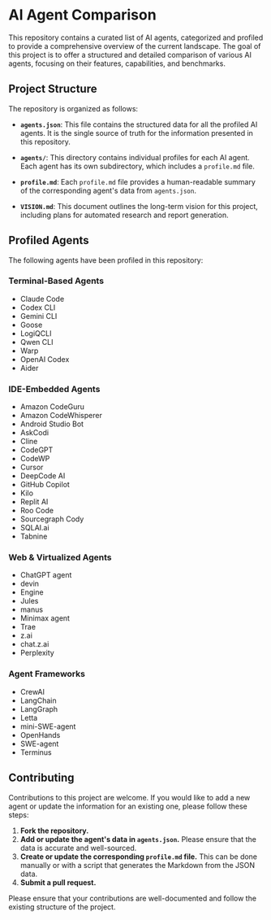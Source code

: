 # AI Agent Comparison

This repository contains a curated list of AI agents, categorized and profiled to provide a comprehensive overview of the current landscape. The goal of this project is to offer a structured and detailed comparison of various AI agents, focusing on their features, capabilities, and benchmarks.

## Project Structure

The repository is organized as follows:

- **`agents.json`**: This file contains the structured data for all the profiled AI agents. It is the single source of truth for the information presented in this repository.

- **`agents/`**: This directory contains individual profiles for each AI agent. Each agent has its own subdirectory, which includes a `profile.md` file.

- **`profile.md`**: Each `profile.md` file provides a human-readable summary of the corresponding agent's data from `agents.json`.

- **`VISION.md`**: This document outlines the long-term vision for this project, including plans for automated research and report generation.

## Profiled Agents

The following agents have been profiled in this repository:

### Terminal-Based Agents
- Claude Code
- Codex CLI
- Gemini CLI
- Goose
- LogiQCLI
- Qwen CLI
- Warp
- OpenAI Codex
- Aider

### IDE-Embedded Agents
- Amazon CodeGuru
- Amazon CodeWhisperer
- Android Studio Bot
- AskCodi
- Cline
- CodeGPT
- CodeWP
- Cursor
- DeepCode AI
- GitHub Copilot
- Kilo
- Replit AI
- Roo Code
- Sourcegraph Cody
- SQLAI.ai
- Tabnine

### Web & Virtualized Agents
- ChatGPT agent
- devin
- Engine
- Jules
- manus
- Minimax agent
- Trae
- z.ai
- chat.z.ai
- Perplexity

### Agent Frameworks
- CrewAI
- LangChain
- LangGraph
- Letta
- mini-SWE-agent
- OpenHands
- SWE-agent
- Terminus

## Contributing

Contributions to this project are welcome. If you would like to add a new agent or update the information for an existing one, please follow these steps:

1.  **Fork the repository.**
2.  **Add or update the agent's data in `agents.json`.** Please ensure that the data is accurate and well-sourced.
3.  **Create or update the corresponding `profile.md` file.** This can be done manually or with a script that generates the Markdown from the JSON data.
4.  **Submit a pull request.**

Please ensure that your contributions are well-documented and follow the existing structure of the project.

